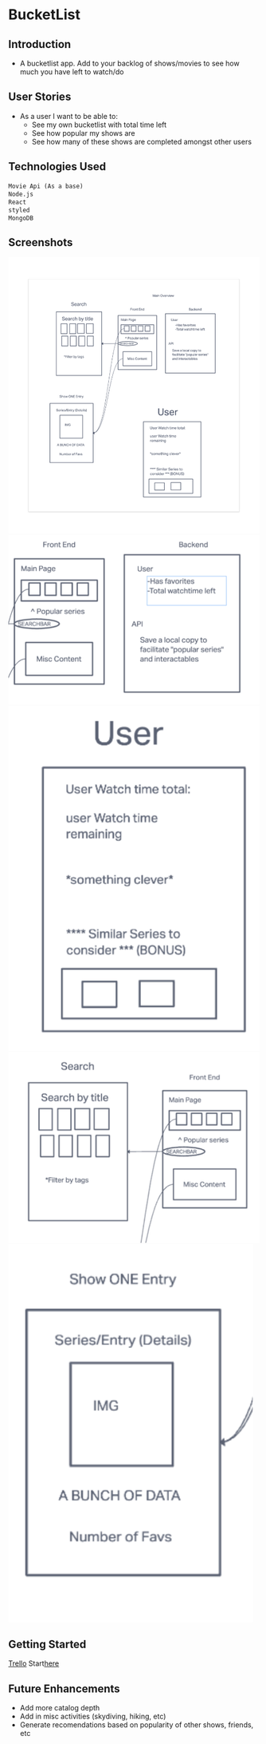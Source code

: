 # BucketList

## Introduction
- A bucketlist app. Add to your backlog of shows/movies to see how much you have left to watch/do
## User Stories
    
- As a user I want to be able to:
    - See my own bucketlist with total time left
    - See how popular my shows are
    - See how many of these shows are completed amongst other users

## Technologies Used
    Movie Api (As a base)
    Node.js
    React
    styled
    MongoDB


## Screenshots
![Overview](./readmeimg/overview.png)
![Front and Back General](./readmeimg/FrontAndBack.png)
![User Page](./readmeimg/User.png)
![Search Page](./readmeimg/Search.png)
![Show Page](./readmeimg/Show.png)

## Getting Started

[Trello](https://trello.com/b/xBeIjV7q/project3bl)
Start[here](https://precious-capybara-c43215.netlify.app/)

## Future Enhancements
- Add more catalog depth
- Add in misc activities (skydiving, hiking, etc)
- Generate recomendations based on popularity of other shows, friends, etc